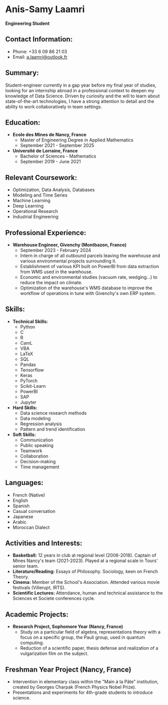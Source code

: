 **Anis-Samy Laamri**
=====================

**Engineering Student**

**Contact Information:**
------------------------

*   Phone: +33 6 09 86 21 03
*   Email: a.laamri@outlook.fr

**Summary:**
-------------

Student-engineer currently in a gap year before my final year of studies, looking for an internship abroad in a professional context to deepen my knowledge of Data Science. Driven by curiosity and the will to learn about state-of-the-art technologies, I have a strong attention to detail and the ability to work collaboratively in team settings.

**Education:**
-------------

*   **Ecole des Mines de Nancy, France**
    *   Master of Engineering Degree in Applied Mathematics
    *   September 2021 - September 2025
*   **Université de Lorraine, France**
    *   Bachelor of Sciences - Mathematics
    *   September 2019 - June 2021

**Relevant Coursework:**
----------------------

*   Optimization, Data Analysis, Databases
*   Modeling and Time Series
*   Machine Learning
*   Deep Learning
*   Operational Research
*   Industrial Engineering

**Professional Experience:**
-------------------------

*   **Warehouse Engineer, Givenchy (Montbazon, France)**
    *   September 2023 - February 2024
    *   Intern in charge of all outbound parcels leaving the warehouse and various environmental projects surrounding it.
    *   Establishment of various KPI built on PowerBI from data extraction from WMS used in the warehouse.
    *   Economic and environmental studies (vacuum rate, wedging...) to reduce the impact on climate.
    *   Optimization of the warehouse's WMS database to improve the workflow of operations in tune with Givenchy's own ERP system.

**Skills:**
----------

*   **Technical Skills:**
    *   Python
    *   C
    *   R
    *   CamL
    *   VBA
    *   LaTeX
    *   SQL
    *   Pandas
    *   Tensorflow
    *   Keras
    *   PyTorch
    *   Scikit-Learn
    *   PowerBI
    *   SAP
    *   Jupyter
*   **Hard Skills:**
    *   Data science research methods
    *   Data modeling
    *   Regression analysis
    *   Pattern and trend identification
*   **Soft Skills:**
    *   Communication
    *   Public speaking
    *   Teamwork
    *   Collaboration
    *   Decision-making
    *   Time management

**Languages:**
-------------

*   French (Native)
*   English
*   Spanish
*   Casual conversation
*   Japanese
*   Arabic
*   Moroccan Dialect

**Activities and Interests:**
---------------------------

*   **Basketball:** 12 years in club at regional level (2006-2018). Captain of Mines Nancy's team (2021-2023). Played at a regional scale in Tours' senior team.
*   **Literature/Reading:** Essays of Philosophy. Sociology, keen on French Theory.
*   **Cinema:** Member of the School's Association. Attended various movie festivals (Villerupt, IRTS).
*   **Scientific Lectures:** Attendance, human and technical assistance to the Sciences et Societe conferences cycle.

**Academic Projects:**
---------------------

*   **Research Project, Sophomore Year (Nancy, France)**
    *   Study on a particular field of algebra, representations theory with a focus on a specific group, the Pauli group, used in quantum computing.
    *   Reduction of a scientific paper, thesis defense and realization of a vulgarization film on the subject.

**Freshman Year Project (Nancy, France)**
--------------------------------------

*   Intervention in elementary class within the "Main à la Pâte" institution, created by Georges Charpak (French Physics Nobel Prize).
*   Presentations and experiments for 4th-grade students to introduce science.